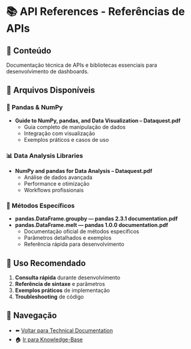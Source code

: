 # 📚 API References - Referências de APIs

## 📖 Conteúdo
Documentação técnica de APIs e bibliotecas essenciais para desenvolvimento de dashboards.

## 📁 Arquivos Disponíveis

### **🐼 Pandas & NumPy**
- **Guide to NumPy, pandas, and Data Visualization – Dataquest.pdf**
  - Guia completo de manipulação de dados
  - Integração com visualização
  - Exemplos práticos e casos de uso

### **📊 Data Analysis Libraries**
- **NumPy and pandas for Data Analysis – Dataquest.pdf**
  - Análise de dados avançada
  - Performance e otimização
  - Workflows profissionais

### **🔧 Métodos Específicos**
- **pandas.DataFrame.groupby — pandas 2.3.1 documentation.pdf**
- **pandas.DataFrame.melt — pandas 1.0.0 documentation.pdf**
  - Documentação oficial de métodos específicos
  - Parâmetros detalhados e exemplos
  - Referência rápida para desenvolvimento

## 🎯 Uso Recomendado
1. **Consulta rápida** durante desenvolvimento
2. **Referência de sintaxe** e parâmetros
3. **Exemplos práticos** de implementação
4. **Troubleshooting** de código

## 🔗 Navegação
- ⬅️ [Voltar para Technical Documentation](../README.md)
- 🏠 [Ir para Knowledge-Base](../../README.md)
